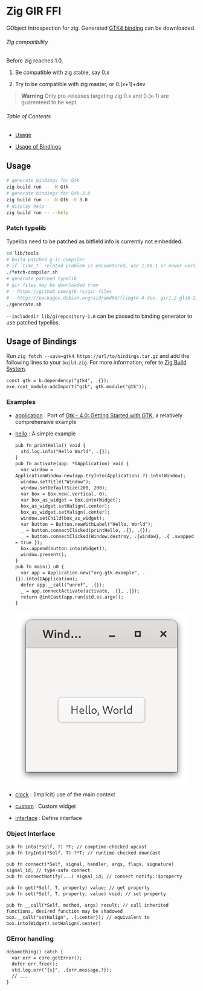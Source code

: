 # Zig GIR FFI

GObject Introspection for zig. Generated [GTK4 binding](https://github.com/DerryAlex/zig-gir-ffi/releases) can be downloaded.

###### Zig compatibility

Before zig reaches 1.0,

1. Be compatible with zig stable, say 0.x

2. Try to be compatible with zig master, or 0.(x+1)+dev

> **Warning**
> Only pre-releases targeting zig 0.x and 0.(x-1) are guarenteed to be kept.

###### Table of Contents

- [Usage](#usage)

- [Usage of Bindings](#usage-of-bindings)

## Usage

```bash
# generate bindings for Gtk
zig build run -- -N Gtk
# generate bindings for Gtk-3.0
zig build run -- -N Gtk -V 3.0
# display help
zig build run -- --help
```

### Patch typelib

Typelibs need to be patched as bitfield info is currently not embedded.

```bash
cd lib/tools
# build patched g-ir-compiler
# if `time_t` related problem is encountered, use 1.80.1 or newer version of gobject-introspection
./fetch-compiler.sh
# generate patched typelib
# gir files may be downloaded from
# - https://github.com/gtk-rs/gir-files
# - https://packages.debian.org/sid/amd64/{libgtk-4-dev, gir1.2-glib-2.0-dev, libpango1.0-dev, libharfbuzz-dev}/download
./generate.sh
```

`--includedir lib/girepository-1.0` can be passed to binding generator to use patched typelibs.

## Usage of Bindings

Run `zig fetch --save=gtk4 https://url/to/bindings.tar.gz` and add the following lines to your `build.zig`. For more information, refer to [Zig Build System](https://ziglang.org/learn/build-system/).

```zig
const gtk = b.dependency("gtk4", .{});
exe.root_module.addImport("gtk", gtk.module("gtk"));
```

### Examples

- [application](examples/application) : Port of [Gtk - 4.0: Getting Started with GTK](https://docs.gtk.org/gtk4/getting_started.html), a relatively comprehensive example

- [hello](examples/hello) : A simple example  
  
  ```zig
  pub fn printHello() void {
    std.log.info("Hello World", .{});
  }
  pub fn activate(app: *GApplication) void {
    var window = ApplicationWindow.new(app.tryInto(Application).?).into(Window);
    window.setTitle("Window");
    window.setDefaultSize(200, 200);
    var box = Box.new(.vertical, 0);
    var box_as_widget = box.into(Widget);
    box_as_widget.setHalign(.center);
    box_as_widget.setValign(.center);
    window.setChild(box_as_widget);
    var button = Button.newWithLabel("Hello, World");
    _ = button.connectClicked(printHello, .{}, .{});
    _ = button.connectClicked(Window.destroy, .{window}, .{ .swapped = true });
    box.append(button.into(Widget));
    window.present();
  }
  pub fn main() u8 {
    var app = Application.new("org.gtk.example", .{}).into(GApplication);
    defer app.__call("unref", .{});
    _ = app.connectActivate(activate, .{}, .{});
    return @intCast(app.run(std.os.argv));
  }
  ```
  
  ![](examples/hello/screenshot.png)

- [clock](examples/clock) : (Implicit) use of the main context

- [custom](examples/custom) : Custom widget

- [interface](examples/interface) : Define interface

### Object Interface

```zig
pub fn into(*Self, T) *T; // comptime-checked upcast
pub fn tryInto(*Self, T) ?*T; // runtime-checked downcast
```

```zig
pub fn connect(*Self, signal, handler, args, flags, signature) signal_id; // type-safe connect
pub fn connectNotify(...) signal_id; // connect notify::$property
```

```zig
pub fn get(*Self, T, property) value; // get property
pub fn set(*Self, T, property, value) void; // set property
```

```zig
pub fn __call(*Self, method, args) result; // call inherited functions, desired function may be shadowed
box.__call("setHalign", .{.center}); // equivalent to box.into(Widget).setHalign(.center)
```

### GError handling

```zig
doSomething() catch {
  var err = core.getError();
  defer err.free();
  std.log.err("{s}", .{err.message.?});
  // ...
}
```
